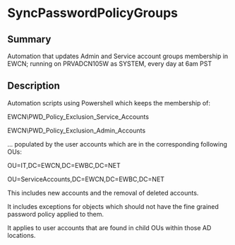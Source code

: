 # SyncPasswordPolicyGroups

## Summary

Automation that updates Admin and Service account groups membership in EWCN; running on PRVADCN105W as SYSTEM, every day at 6am PST

## Description

Automation scripts using Powershell  which keeps the membership of:

EWCN\PWD_Policy_Exclusion_Service_Accounts

EWCN\PWD_Policy_Exclusion_Admin_Accounts

… populated by the user accounts which are in the corresponding following OUs:

OU=IT,DC=EWCN,DC=EWBC,DC=NET

OU=ServiceAccounts,DC=EWCN,DC=EWBC,DC=NET

This includes new accounts and the removal of deleted accounts.  

It includes exceptions for objects which should not have the fine grained password policy applied to them.

It applies to user accounts that are found in child OUs within those AD locations.